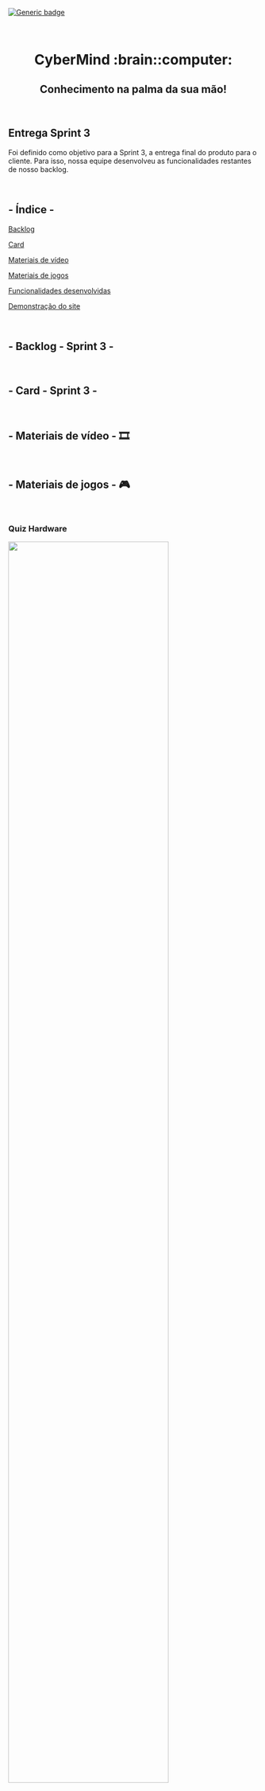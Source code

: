 [![Generic badge](https://img.shields.io/badge/SPRINT_3-EM_ANDAMENTO-blue.svg)](https://shields.io/)

 <br>
 
<h1 text align="center">CyberMind :brain::computer:</h1> 
<h2 text align="center">Conhecimento na palma da sua mão!</h2>

<br>

## Entrega Sprint 3

 <p>Foi definido como objetivo para a Sprint 3, a entrega final do produto para o cliente. Para isso, nossa equipe desenvolveu as funcionalidades restantes de nosso backlog.</p>
 
 
<br>

## - Índice -
<a name="link"></a>

 [Backlog](#link0)
 
 [Card](#link1)

 [Materiais de vídeo](#link2)
 
 [Materiais de jogos](#link3)
 
 [Funcionalidades desenvolvidas](#link4)
 
 [Demonstração do site](#link5)
 
<br>

<a id="link0"></a>
## - Backlog  - Sprint 3 -

<br>

<a id="link1"></a>
## - Card - Sprint 3 -

<br>

<a id="link2"></a>
## - Materiais de vídeo - :film_strip:

<br>

<a id="link3"></a>
## - Materiais de jogos - :video_game:

<br>

### Quiz Hardware

 <img src="gif/q-hard.gif" width="80%">
 
<br>

### Quiz Algoritmos e Lógica de Programação

 <img src="gif/q-py.gif" width="80%">
 
<br>

### Quiz Inglês

 <img src="gif/q-ingles.gif" width="80%">
 
<br>

### Quiz Matemática Discreta

 <img src="gif/q-mat.gif" width="80%">
 
<br>

### Quiz Português

 <img src="gif/q-port.gif" width="80%">
 
<br>

### Quiz Arquitetura e Organização de Computadores

 <img src="gif/q-aoc.gif" width="80%">
 
<br>

<a id="link4"></a>
## - Funcionalidades desenvolvidas - :computer:
<a name="ancora"></a>

 [Home](#ancora1)
 
 [Fale conosco](#ancora2)
 
 [Sobre nós](#ancora3)
 
 [Cadastro](#ancora4)
 
 [Login](#ancora5)
 
 [Carrinho](#ancora6)
 
 [Plano de acesso](#ancora7)
 
 [Área aluno](#ancora8)
 
 [Área aluno - Ver materiais](#ancora9)
 
 [Área aluno - Visualizar perfil](#ancora10)
 
 [Área aluno - Materiais de jogos](#ancora11)

 [Área aluno - Materiais de texto](#ancora12)
 
 [Área aluno - Materiais de vídeo](#ancora13)
 
 [Área Administrador - Cadastrar materiais](#ancora14)
 
 [Área Administrador - Relatório de vendas](#ancora15)
  
 [Área Administrador - Materiais cadastrados](#ancora16)

<br />


<a id="ancora1"></a>

#### Home

  <img src="gif/home.gif" width="80%">
  
  <p>Por meio da Home, o usuário terá acesso ao Login e Cadastro, ao carrinho e catálogo de materiais. O administrador possui um botão de login especial.</p>
  
  <br>
  
  <a id="ancora2"></a>
  #### Fale Conosco

  <img src="gif/contato.gif" width="80%">
  
  <p>Através desta página, o usuário poderá entrar em contato com a plataforma, para sugestões ou dúvidas, que serão enviadas para o email do Cybermind e analisadas posteriormente pela equipe de manutenção.</p>
  
  <br>

<a id="ancora3"></a>
#### Sobre nós

 <img src="gif/sobre.gif" width="80%">
 
 <p> Breve descrição sobre o objetivo do Cybermind.</p>
 
 <br>
 
 <a id="ancora3"></a>
#### Cadastro

  <img src="gif/../../CODIGO/assets/img/cadastro-gif.gif" width="80%">
  
  <p>O usuário poderá fazer o cadastro, que contém verificação de correspondência de senha e email cadastrado.</p>
  
   <br>
   
   <a id="ancora4"></a>
   #### Login

  <img src="gif/../../CODIGO/assets/img/login-gif.gif" width="80%">
  
  <p>Após o cadastro, o usuário poderá fazer o login e acessar todos os recursos do site.</p>
  
   <br>
   
   <a id="ancora5"></a>
 #### Carrinho

 <img src="gif/carrinho.gif" width="80%">
 
 <p>Por meio do catálogo de materiais, o usuário poderá comprar os conteúdos, adicionando ou removendo itens. Depois o usuário é redirecionado para a identificação, pagamento e posteriormente a confirmação da compra.</p>

 <br>
 
 <a id="ancora6"></a>
#### Plano de acesso

<img src="gif/3.gif" width="80%">

<img src="gif/material-3.gif" width="80%">

<p>O usuário poderá optar por fazer uma assinatura mensal durante o período de 3 ou 6 meses. Durante esse tempo, o usuário terá acesso a todo material (texto e vídeo) do site.</p>
 
 <br>
 
 <a id="ancora7"></a>
 #### Área aluno

<img src="gif/aluno-home.gif" width="80%">

<p>Após o login, o usuário terá a acesso a tela do Aluno, que possui jogos e catálogo de materiais e as opções de Visualizar perfil, materiais e Logout.</p>

<br>

<a id="ancora8"></a>
 #### Área aluno - Ver materiais

<img src="gif/material.gif" width="80%">

<p>O usário terá acesso ao todos os materiais comprados por ele, por meio da página Ver Materiais.</p>

<br>

<a id="ancora9"></a>
#### Área aluno - Visualizar perfil

<img src="gif/perfil.gif" width="80%">

<p>O usário poderá alterar informações cadastradas como nome ou senha e fornecer informações adicionais.</p>

<br>

<a id="ancora10"></a>
#### Área aluno - Material de jogo

<img src="gif/q-hard.gif" width="80%">

<p>O usário poderá realizar quizzes relacionados as matérias  de Portugûes, Inglês, Lógica, Matemática, Hardware, Lógica de Programação e Organização de Computadores. </p>

<br>

<a id="ancora11"></a>
#### Área aluno - Material de texto

<img src="gif/q-hard.gif" width="80%">

<p>Página dos materiais do tipo texto. </p>

<br>

<a id="ancora12"></a>
#### Área aluno - Material de vídeo

<img src="gif/q-hard.gif" width="80%">

<p>Página dos materiais do tipo texto. </p>

<br>

<a id="ancora13"></a>
#### Área Administrador

<img src="gif/adm-cadastro.gif" width="80%">

<p>Através de um login especial, o administrador terá acesso a área ADMIN. Nela, ele poderá cadastrar materiais, ver relatório de vendas e acompanhar materiais cadastrados.</p>

<br>

<a id="ancora14"></a>
#### Área Administrador - Relatório de vendas

<img src="gif/relatorio.gif" width="80%">

<p>O administrador poderá acompanhar todas as vendas (mensal, anual e saldo atual) e exportar o relatório.</p>

<br>

<a id="ancora15"></a>
#### Área Administrador - Materiais cadastrados

<img src="gif/materiais.gif" width="80%">

<p>O administrador poderá acompanhar todos os materiais (vídeo, texto e jogo) cadastrados no site.</p>

<br>

## - Demosntração do site - :technologist:
 

